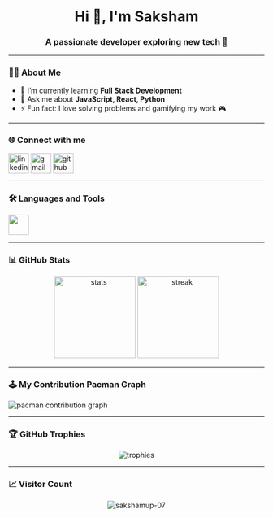 <h1 align="center">Hi 👋, I'm Saksham</h1>
<h3 align="center">A passionate developer exploring new tech 🚀</h3>

---

### 👨‍💻 About Me
- 🌱 I’m currently learning **Full Stack Development**
- 💬 Ask me about **JavaScript, React, Python**
- ⚡ Fun fact: I love solving problems and gamifying my work 🎮

---

### 🌐 Connect with me
<p align="left">
<a href="https://www.linkedin.com/in/sakshamup-07" target="blank"><img align="center" src="https://skillicons.dev/icons?i=linkedin" alt="linkedin" height="40"/></a>
<a href="mailto:sakshamup07@example.com" target="blank"><img align="center" src="https://skillicons.dev/icons?i=gmail" alt="gmail" height="40"/></a>
<a href="https://github.com/sakshamup-07" target="blank"><img align="center" src="https://skillicons.dev/icons?i=github" alt="github" height="40"/></a>
</p>

---

### 🛠️ Languages and Tools
<p align="left">
<img src="https://skillicons.dev/icons?i=js,ts,html,css,react,nodejs,express,mongodb,python,java,git,github,docker,vscode" height="40"/>
</p>

---

### 📊 GitHub Stats
<p align="center">
  <img src="https://github-readme-stats.vercel.app/api?username=sakshamup-07&show_icons=true&theme=tokyonight" alt="stats" height="160"/>
  <img src="https://github-readme-streak-stats.herokuapp.com/?user=sakshamup-07&theme=tokyonight" alt="streak" height="160"/>
</p>

---

### 🕹️ My Contribution Pacman Graph

<picture>
    <source media="(prefers-color-scheme: dark)" srcset="https://raw.githubusercontent.com/[USERNAME]/[USERNAME]/output/pacman-contribution-graph-dark.svg">
    <source media="(prefers-color-scheme: light)" srcset="https://raw.githubusercontent.com/[USERNAME]/[USERNAME]/output/pacman-contribution-graph.svg">
    <img alt="pacman contribution graph" src="https://raw.githubusercontent.com/[USERNAME]/[USERNAME]/output/pacman-contribution-graph.svg">
</picture>

---

### 🏆 GitHub Trophies
<p align="center">
  <img src="https://github-profile-trophy.vercel.app/?username=sakshamup-07&theme=tokyonight&no-frame=true&row=1&column=7" alt="trophies"/>
</p>

---

### 📈 Visitor Count
<p align="center">
  <img src="https://komarev.com/ghpvc/?username=sakshamup-07&label=Profile%20views&color=blueviolet&style=flat" alt="sakshamup-07" />
</p>
